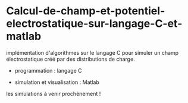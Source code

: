 # Calcul-de-champ-et-potentiel-electrostatique-sur-langage-C-et-matlab

implémentation d'algorithmes sur le langage C pour simuler un champ électrostatique créé par des distributions de charge.

* programmation : langage C

* simulation et visualisation : Matlab


les simulations à venir prochènement ! 
